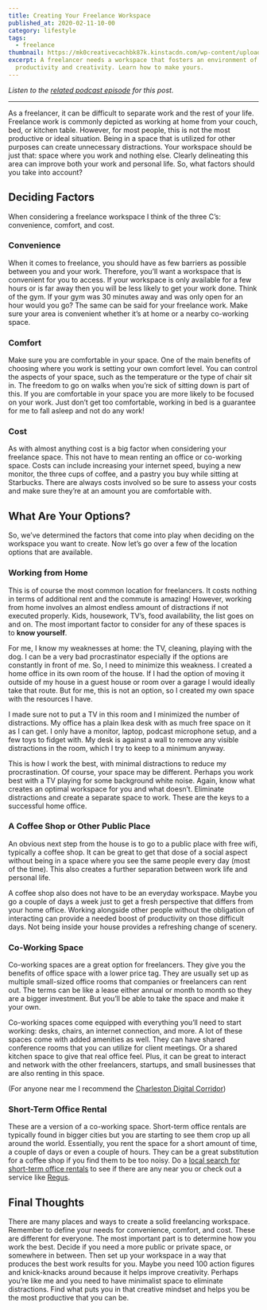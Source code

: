 ```yaml
---
title: Creating Your Freelance Workspace
published_at: 2020-02-11-10-00
category: lifestyle
tags:
  - freelance
thumbnail: https://mk0creativecachbk87k.kinstacdn.com/wp-content/uploads/sites/2/2020/01/jeff-sheldon-9dI3g8owHiI-unsplash-min-scaled.jpg
excerpt: A freelancer needs a workspace that fosters an environment of
  productivity and creativity. Learn how to make yours.
---
```

*Listen to the [related podcast episode](https://open.spotify.com/episode/0kps7ENLspygKnJqncCyEl?si=EMaZefxIQcqPaS-q9u_V_A) for this post.*

- - -

As a freelancer, it can be difficult to separate work and the rest of your life. Freelance work is commonly depicted as working at home from your couch, bed, or kitchen table. However, for most people, this is not the most productive or ideal situation. Being in a space that is utilized for other purposes can create unnecessary distractions. Your workspace should be just that: space where you work and nothing else. Clearly delineating this area can improve both your work and personal life. So, what factors should you take into account?

## Deciding Factors

When considering a freelance workspace I think of the three C’s: convenience, comfort, and cost.

### Convenience

When it comes to freelance, you should have as few barriers as possible between you and your work. Therefore, you’ll want a workspace that is convenient for you to access. If your workspace is only available for a few hours or is far away then you will be less likely to get your work done. Think of the gym. If your gym was 30 minutes away and was only open for an hour would you go? The same can be said for your freelance work. Make sure your area is convenient whether it’s at home or a nearby co-working space.

### Comfort

Make sure you are comfortable in your space. One of the main benefits of choosing where you work is setting your own comfort level. You can control the aspects of your space, such as the temperature or the type of chair sit in. The freedom to go on walks when you’re sick of sitting down is part of this. If you are comfortable in your space you are more likely to be focused on your work. Just don’t get too comfortable, working in bed is a guarantee for me to fall asleep and not do any work!

### Cost

As with almost anything cost is a big factor when considering your freelance space. This not have to mean renting an office or co-working space. Costs can include increasing your internet speed, buying a new monitor, the three cups of coffee, and a pastry you buy while sitting at Starbucks. There are always costs involved so be sure to assess your costs and make sure they’re at an amount you are comfortable with.

## What Are Your Options?

So, we’ve determined the factors that come into play when deciding on the workspace you want to create. Now let’s go over a few of the location options that are available.

### Working from Home

This is of course the most common location for freelancers. It costs nothing in terms of additional rent and the commute is amazing! However, working from home involves an almost endless amount of distractions if not executed properly. Kids, housework, TV’s, food availability, the list goes on and on. The most important factor to consider for any of these spaces is to **know yourself**.

For me, I know my weaknesses at home: the TV, cleaning, playing with the dog. I can be a very bad procrastinator especially if the options are constantly in front of me. So, I need to minimize this weakness. I created a home office in its own room of the house. If I had the option of moving it outside of my house in a guest house or room over a garage I would ideally take that route. But for me, this is not an option, so I created my own space with the resources I have.

I made sure not to put a TV in this room and I minimized the number of distractions. My office has a plain Ikea desk with as much free space on it as I can get. I only have a monitor, laptop, podcast microphone setup, and a few toys to fidget with. My desk is against a wall to remove any visible distractions in the room, which I try to keep to a minimum anyway.

This is how I work the best, with minimal distractions to reduce my procrastination. Of course, your space may be different. Perhaps you work best with a TV playing for some background white noise. Again, know what creates an optimal workspace for you and what doesn’t. Eliminate distractions and create a separate space to work. These are the keys to a successful home office.

### A Coffee Shop or Other Public Place

An obvious next step from the house is to go to a public place with free wifi, typically a coffee shop. It can be great to get that dose of a social aspect without being in a space where you see the same people every day (most of the time). This also creates a further separation between work life and personal life.

A coffee shop also does not have to be an everyday workspace. Maybe you go a couple of days a week just to get a fresh perspective that differs from your home office. Working alongside other people without the obligation of interacting can provide a needed boost of productivity on those difficult days. Not being inside your house provides a refreshing change of scenery.

### Co-Working Space

Co-working spaces are a great option for freelancers. They give you the benefits of office space with a lower price tag. They are usually set up as multiple small-sized office rooms that companies or freelancers can rent out. The terms can be like a lease either annual or month to month so they are a bigger investment. But you’ll be able to take the space and make it your own.

Co-working spaces come equipped with everything you’ll need to start working: desks, chairs, an internet connection, and more. A lot of these spaces come with added amenities as well. They can have shared conference rooms that you can utilize for client meetings. Or a shared kitchen space to give that real office feel. Plus, it can be great to interact and network with the other freelancers, startups, and small businesses that are also renting in this space.

(For anyone near me I recommend the [Charleston Digital Corridor](https://www.charlestondigitalcorridor.com/))

### Short-Term Office Rental

These are a version of a co-working space. Short-term office rentals are typically found in bigger cities but you are starting to see them crop up all around the world. Essentially, you rent the space for a short amount of time, a couple of days or even a couple of hours. They can be a great substitution for a coffee shop if you find them to be too noisy. Do a [local search for short-term office rentals](https://www.google.com/search?q=short-term+office+rental+near+me) to see if there are any near you or check out a service like [Regus](https://www.regus.com/).

## Final Thoughts

There are many places and ways to create a solid freelancing workspace. Remember to define your needs for convenience, comfort, and cost. These are different for everyone. The most important part is to determine how you work the best. Decide if you need a more public or private space, or somewhere in between. Then set up your workspace in a way that produces the best work results for you. Maybe you need 100 action figures and knick-knacks around because it helps improve creativity. Perhaps you’re like me and you need to have minimalist space to eliminate distractions. Find what puts you in that creative mindset and helps you be the most productive that you can be.